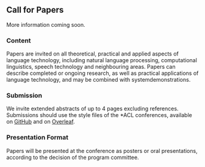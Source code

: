 ## Call for Papers

More information coming soon.

### Content 

Papers are invited on all theoretical, practical and applied aspects of language technology, including natural language processing, computational linguistics, speech technology and neighbouring areas. Papers can describe completed or ongoing research, as well as practical applications of language technology, and may be combined with systemdemonstrations.

### Submission 

We invite extended abstracts of up to 4 pages excluding references. Submissions should use the style files of the *ACL conferences, available on [GitHub](https://acl-org.github.io/ACLPUB/formatting.html) and on [Overleaf](https://www.overleaf.com/latex/templates/association-for-computational-linguistics-acl-conference/jvxskxpnznfj). 

### Presentation Format

Papers will be presented at the conference as posters or oral presentations, according to the decision of the program committee.
